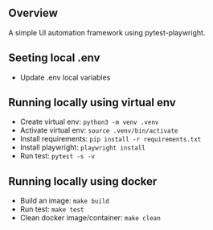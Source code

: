 ## Overview

A simple UI automation framework using pytest-playwright.

## Seeting local .env

- Update .env local variables

## Running locally using virtual env

- Create virtual env: `python3 -m venv .venv`
- Activate virtual env: `source .venv/bin/activate`
- Install requirements: `pip install -r requirements.txt`
- Install playwright: `playwright install`
- Run test: `pytest -s -v`

## Running locally using docker

- Build an image: `make build`
- Run test: `make test`
- Clean docker image/container: `make clean`
